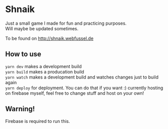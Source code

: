 # Shnaik
Just a small game I made for fun and practicing purposes.  
Will maybe be updated sometimes.

To be found on http://shnaik.webfussel.de

## How to use
`yarn dev` makes a development build  
`yarn build` makes a producation build  
`yarn watch` makes a development build and watches changes just to build again  
`yarn deploy` for deployment. You can do that if you want :) currently hosting on firebase myself, feel free to change stuff and host on your own!

## Warning!
Firebase is required to run this.
